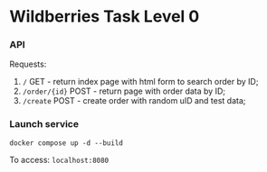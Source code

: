 # Wildberries Task Level 0


### API

Requests:
1. `/` GET - return index page with html form to search order by ID;
2. `/order/{id}` POST - return page with order data by ID;
3. `/create` POST - create order with random uID and test data;


### Launch service

`docker compose up -d --build`

To access: `localhost:8080`

